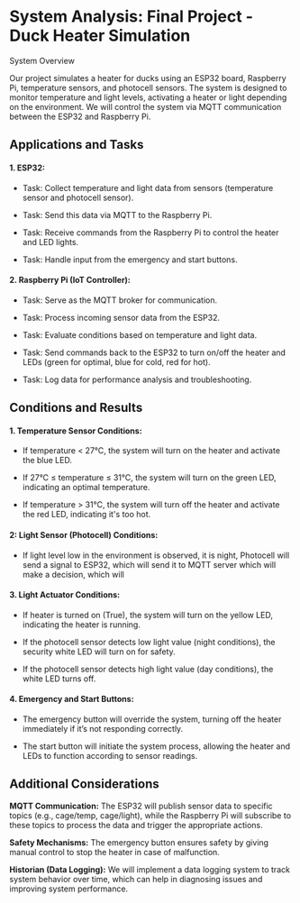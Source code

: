 
# System Analysis: Final Project - Duck Heater Simulation 

 System Overview 

  Our project simulates a heater for ducks using an ESP32 board, Raspberry Pi, temperature sensors, and photocell sensors. The system is designed to monitor temperature and light levels, activating a heater or light depending on the environment. We will control the system via MQTT communication between the ESP32 and Raspberry Pi. 

 

## Applications and Tasks 

#### 1. ESP32: 

* Task: Collect temperature and light data from sensors (temperature sensor and photocell sensor). 

* Task: Send this data via MQTT to the Raspberry Pi. 

* Task: Receive commands from the Raspberry Pi to control the heater and LED lights. 

* Task: Handle input from the emergency and start buttons. 

 

#### 2. Raspberry Pi (IoT Controller): 

 * Task: Serve as the MQTT broker for communication. 

 * Task: Process incoming sensor data from the ESP32. 

 * Task: Evaluate conditions based on temperature and light data. 

 * Task: Send commands back to the ESP32 to turn on/off the heater and LEDs (green for optimal, blue for cold, red for hot). 

 * Task: Log data for performance analysis and troubleshooting. 

 

## Conditions and Results 

#### 1. Temperature Sensor Conditions: 

 * If temperature < 27°C, the system will turn on the heater and activate the blue LED. 

 * If 27°C ≤ temperature ≤ 31°C, the system will turn on the green LED, indicating an optimal temperature. 

 * If temperature > 31°C, the system will turn off the heater and activate the red LED, indicating it's too hot. 

 

#### 2: Light Sensor (Photocell) Conditions: 

 * If light level low in the environment is observed, it is night, Photocell will send a signal to ESP32, which will send it to MQTT server which will make a decision, which will 

 

#### 3. Light Actuator Conditions: 

* If heater is turned on (True), the system will turn on the yellow LED, indicating the heater is running. 

* If the photocell sensor detects low light value (night conditions), the security white LED will turn on for safety. 

* If the photocell sensor detects high light value (day conditions), the white LED turns off. 

 

#### 4. Emergency and Start Buttons: 

* The emergency button will override the system, turning off the heater immediately if it’s not responding correctly. 

* The start button will initiate the system process, allowing the heater and LEDs to function according to sensor readings. 

 

## Additional Considerations 

 

**MQTT Communication:** The ESP32 will publish sensor data to specific topics (e.g., cage/temp, cage/light), while the Raspberry Pi will subscribe to these topics to process the data and trigger the appropriate actions. 

 

**Safety Mechanisms:** The emergency button ensures safety by giving manual control to stop the heater in case of malfunction. 

 

**Historian (Data Logging):** We will implement a data logging system to track system behavior over time, which can help in diagnosing issues and improving system performance. 
